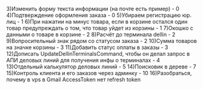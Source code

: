 [comment]: <> (1&#41;Видимая граница шапки - 0)

[comment]: <> (2&#41;Не удалось провести расчёты, вы можете провести расчёты вручную - 0)
3)Изменить форму текста информации (на почте есть пример) - 0
4)Подтверждение оформления заказа - 0
5)Убираем регистрацию юр. лиц - 1
6)При нажатии на минус товара, если в корзине остался один товар предупреждать о том, что товар уйдет из корзины - 1
7)Окошко с данными о товаре в корзине - 2
8)Расчёт до терминала dellin - 2
9)Вопросительный знак рядом со статусом заказа - 2
10)Сумма товаров на значке корзины - 3
11)Добавить статус оплаты в заказы - 3
12)Дописать UpdateDellinTerminalsCommand, чтобы он делал запрос в АПИ деловых линий для получения инфы о терминалах - 4
13)Отдельный калькулятор деловых линий - 5
14)Поисковик в дереве - 7
15)Контроль клиента и его заказов через админку - 10
16)Разобраться, почему в vps в Gmail AccessToken нет refresh token